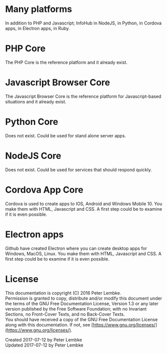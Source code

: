 # Many platforms
In addition to PHP and Javascript; InfoHub in NodeJS, in Python, in Cordova apps, in Electron apps, in Ruby.  

# PHP Core
The PHP Core is the reference platform and it already exist.  

# Javascript Browser Core
The Javascript Browser Core is the reference platform for Javascript-based situations and it already exist.  

# Python Core
Does not exist. Could be used for stand alone server apps.  

# NodeJS Core
Does not exist. Could be used for services that should respond quickly.  

# Cordova App Core
Cordova is used to create apps to IOS, Android and Windows Mobile 10. You make them with HTML, Javascript and CSS. A first step could be to examine if it is even possible.  

# Electron apps
Github have created Electron where you can create desktop apps for Windows, MacOS, Linux. You make them with HTML, Javascript and CSS. A first step could be to examine if it is even possible.  

# License
This documentation is copyright (C) 2016 Peter Lembke.  
Permission is granted to copy, distribute and/or modify this document under the terms of the GNU Free Documentation License, Version 1.3 or any later version published by the Free Software Foundation; with no Invariant Sections, no Front-Cover Texts, and no Back-Cover Texts.  
You should have received a copy of the GNU Free Documentation License along with this documentation. If not, see [https://www.gnu.org/licenses/](https://www.gnu.org/licenses/).  

Created 2017-07-12 by Peter Lembke  
Updated 2017-07-12 by Peter Lembke  
